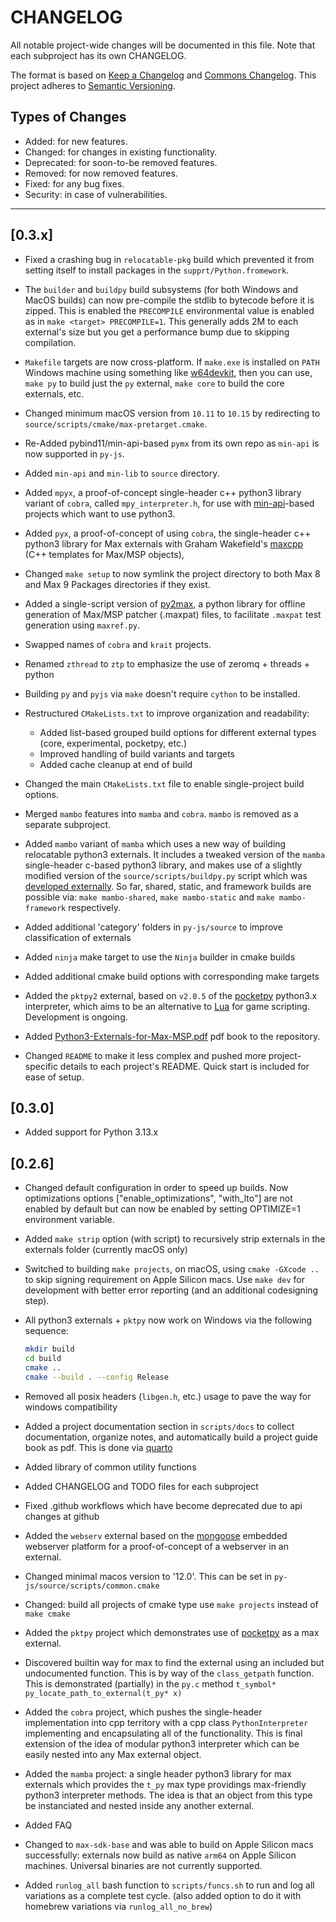 # CHANGELOG

All notable project-wide changes will be documented in this file. Note that each subproject has its own CHANGELOG.

The format is based on [Keep a Changelog](https://keepachangelog.com/en/1.0.0/) and [Commons Changelog](https://common-changelog.org). This project adheres to [Semantic Versioning](https://semver.org/spec/v2.0.0.html).

## Types of Changes

- Added: for new features.
- Changed: for changes in existing functionality.
- Deprecated: for soon-to-be removed features.
- Removed: for now removed features.
- Fixed: for any bug fixes.
- Security: in case of vulnerabilities.

---

## [0.3.x]

- Fixed a crashing bug in `relocatable-pkg` build which prevented it from setting itself to install packages in the `supprt/Python.fromework`.

- The `builder` and `buildpy` build subsystems (for both Windows and MacOS builds) can now pre-compile the stdlib to bytecode before it is zipped. This is enabled the `PRECOMPILE` environmental value is enabled as in `make <target> PRECOMPILE=1`. This generally adds 2M to each external's size but you get a performance bump due to skipping compilation.

- `Makefile` targets are now cross-platform. If `make.exe` is installed on `PATH` Windows machine using something like [w64devkit](https://github.com/skeeto/w64devkit), then you can use, `make py` to build just the `py` external, `make core` to build the core externals, etc.

- Changed minimum macOS version from `10.11` to `10.15` by redirecting to `source/scripts/cmake/max-pretarget.cmake`.

- Re-Added pybind11/min-api-based `pymx` from its own repo as `min-api` is now supported in `py-js`.

- Added `min-api` and `min-lib` to `source` directory.

- Added `mpyx`, a proof-of-concept single-header c++ python3 library variant of `cobra`, called `mpy_interpreter.h`, for use with [min-api](https://github.com/cycling74/min-api)-based projects which want to use python3.

- Added `pyx`, a proof-of-concept of using `cobra`, the single-header c++ python3 library for Max externals with Graham Wakefield's [maxcpp](https://github.com/grrrwaaa/maxcpp) (C++ templates for Max/MSP objects),

- Changed `make setup` to now symlink the project directory to both Max 8 and Max 9 Packages directories if they exist.

- Added a single-script version of [py2max](https://github.com/shakfu/py2max), a python library for offline generation of Max/MSP patcher (.maxpat) files, to facilitate `.maxpat` test generation using `maxref.py`.

- Swapped names of `cobra` and `krait` projects.

- Renamed `zthread` to `ztp` to emphasize the use of zeromq + threads + python

- Building `py` and `pyjs` via `make` doesn't require `cython` to be installed.

- Restructured `CMakeLists.txt` to improve organization and readability:
  - Added list-based grouped build options for different external types (core, experimental, pocketpy, etc.)
  - Improved handling of build variants and targets
  - Added cache cleanup at end of build

- Changed the main `CMakeLists.txt` file to enable single-project build options.

- Merged `mambo` features into `mamba` and `cobra`. `mambo` is removed as a separate subproject.

- Added `mambo` variant of `mamba` which uses a new way of building relocatable python3 externals. It includes a tweaked version of the `mamba` single-header c-based python3 library, and makes use of a slightly modified version of the `source/scripts/buildpy.py` script which was [developed externally](https://github.com/shakfu/buildpy). So far, shared, static, and framework builds are possible via: `make mambo-shared`, `make mambo-static` and `make mambo-framework` respectively.

- Added additional 'category' folders in `py-js/source` to improve classification of externals

- Added `ninja` make target to use the `Ninja` builder in cmake builds

- Added additional cmake build options with corresponding make targets

- Added the `pktpy2` external, based on `v2.0.5` of the [pocketpy](https://pocketpy.dev) python3.x interpreter, which aims to be an alternative to [Lua](https://lua.org) for game scripting. Development is ongoing.

- Added [Python3-Externals-for-Max-MSP.pdf](https://github.com/shakfu/py-js/tree/main/source/docs/_book/Python3-Externals-for-Max-MSP.pdf) pdf book to the repository.

- Changed `README` to make it less complex and pushed more project-specific details to each project's README. Quick start is included for ease of setup.

## [0.3.0]

- Added support for Python 3.13.x

## [0.2.6]

- Changed default configuration in order to speed up builds. Now optimizations options ["enable_optimizations", "with_lto"] are not enabled by default but can now be enabled by setting OPTIMIZE=1 environment variable.

- Added `make strip` option (with script) to recursively strip externals in the externals folder (currently macOS only)

- Switched to building `make projects`, on macOS, using `cmake -GXcode ..` to skip signing requirement on Apple Silicon macs. Use `make dev` for development with better error reporting (and an additional codesigning step).

- All python3 externals + `pktpy` now work on Windows via the following sequence:

    ```bash
    mkdir build
    cd build
    cmake ..
    cmake --build . --config Release
    ```

- Removed all posix headers (`libgen.h`, etc.) usage to pave the way for windows compatibility

- Added a project documentation section in `scripts/docs` to collect documentation, organize notes, and automatically build a project guide book as pdf. This is done via [quarto](https://quarto.org)

- Added library of common utility functions

- Added CHANGELOG and TODO files for each subproject

- Fixed .github workflows which have become deprecated due to api changes at github

- Added the `webserv` external based on the [mongoose](https://github.com/cesanta/mongoose) embedded webserver platform for a proof-of-concept of a webserver in an external.

- Changed minimal macos version to '12.0'. This can be set in `py-js/source/scripts/common.cmake`

- Changed: build all projects of cmake type use `make projects` instead of `make cmake`

- Added the `pktpy` project which demonstrates use of [pocketpy](https://github.com/blueloveTH/pocketpy) as a max external.

- Discovered builtin way for max to find the external using an included but undocumented function. This is by way of the `class_getpath` function. This is demonstrated (partially) in the `py.c` method `t_symbol* py_locate_path_to_external(t_py* x)`

- Added the `cobra` project, which pushes the single-header implementation into cpp territory with a cpp class `PythonInterpreter` implementing and encapsulating all of the functionality. This is final extension of the idea of modular python3 interpreter which can be easily nested into any Max external object.

- Added the `mamba` project: a single header python3 library for max externals which provides the `t_py` max type providings max-friendly python3 interpreter methods.  The idea is that an object from this type be instanciated and nested inside any another external.

- Added FAQ

- Changed to `max-sdk-base` and was able to build on Apple Silicon macs successfully: externals now build as native `arm64` on Apple Silicon machines. Universal binaries are not currently supported.

- Added `runlog_all` bash function to `scripts/funcs.sh` to run and log all variations as a complete test cycle. (also added option to do it with homebrew variations via `runlog_all_no_brew`)

